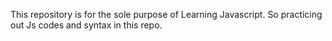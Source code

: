 This repository is for the sole purpose of Learning Javascript.
So practicing out Js codes and syntax in this repo.
